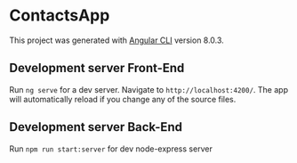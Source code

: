 # ContactsApp

This project was generated with [Angular CLI](https://github.com/angular/angular-cli) version 8.0.3.

## Development server Front-End

Run `ng serve` for a dev server. Navigate to `http://localhost:4200/`. The app will automatically reload if you change any of the source files.

## Development server Back-End

Run `npm run start:server` for dev node-express server
